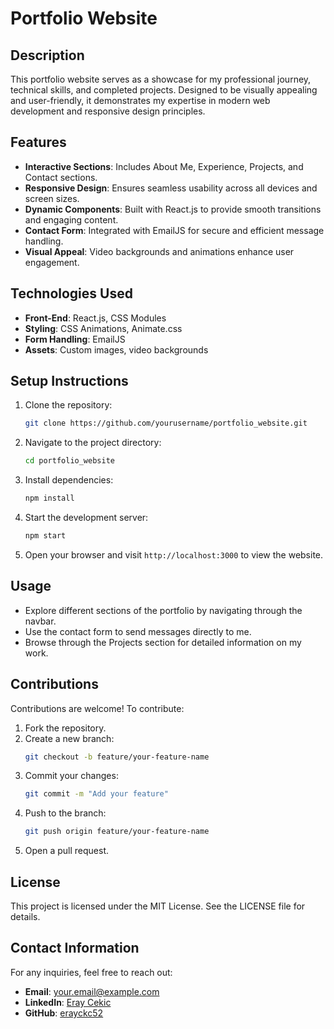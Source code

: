 # Portfolio Website

## Description
This portfolio website serves as a showcase for my professional journey, technical skills, and completed projects. Designed to be visually appealing and user-friendly, it demonstrates my expertise in modern web development and responsive design principles.

## Features
- **Interactive Sections**: Includes About Me, Experience, Projects, and Contact sections.
- **Responsive Design**: Ensures seamless usability across all devices and screen sizes.
- **Dynamic Components**: Built with React.js to provide smooth transitions and engaging content.
- **Contact Form**: Integrated with EmailJS for secure and efficient message handling.
- **Visual Appeal**: Video backgrounds and animations enhance user engagement.

## Technologies Used
- **Front-End**: React.js, CSS Modules
- **Styling**: CSS Animations, Animate.css
- **Form Handling**: EmailJS
- **Assets**: Custom images, video backgrounds

## Setup Instructions
1. Clone the repository:
   ```bash
   git clone https://github.com/yourusername/portfolio_website.git
   ```
2. Navigate to the project directory:
   ```bash
   cd portfolio_website
   ```
3. Install dependencies:
   ```bash
   npm install
   ```
4. Start the development server:
   ```bash
   npm start
   ```
5. Open your browser and visit `http://localhost:3000` to view the website.

## Usage
- Explore different sections of the portfolio by navigating through the navbar.
- Use the contact form to send messages directly to me.
- Browse through the Projects section for detailed information on my work.

## Contributions
Contributions are welcome! To contribute:
1. Fork the repository.
2. Create a new branch:
   ```bash
   git checkout -b feature/your-feature-name
   ```
3. Commit your changes:
   ```bash
   git commit -m "Add your feature"
   ```
4. Push to the branch:
   ```bash
   git push origin feature/your-feature-name
   ```
5. Open a pull request.

## License
This project is licensed under the MIT License. See the LICENSE file for details.

## Contact Information
For any inquiries, feel free to reach out:
- **Email**: your.email@example.com
- **LinkedIn**: [Eray Cekic](https://www.linkedin.com/in/eray-cekic-935449253/)
- **GitHub**: [erayckc52](https://github.com/erayckc52)
